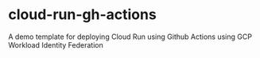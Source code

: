 # cloud-run-gh-actions
A demo template for deploying Cloud Run using Github Actions using GCP Workload Identity Federation
